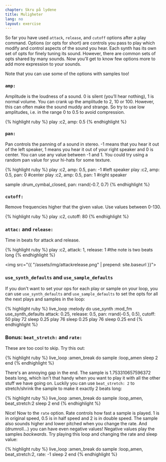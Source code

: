 ```yaml
---
chapter: Skru på lydene
title: Muligheter
lang: no
layout: exercise
---
```


So far you have used `attack`, `release`, and `cutoff` options after a play command. Options (or opts for short) are controls you pass to play which modify and control aspects of the sound you hear. Each synth has its own set of opts for finely tuning its sound. However, there are common sets of opts shared by many sounds. Now you'll get to know few options more to add more expression to your sounds.

Note that you can use some of the options with samples too!

### `amp:`

Amplitude is the loudness of a sound. 0 is silent (you’ll hear nothing), 1 is normal volume. You can crank up the amplitude to 2, 10 or 100. However, this can often make the sound muddy and strange. So try to use low amplitudes, i.e. in the range 0 to 0.5 to avoid compression. 

{% highlight ruby %}
play :c2, amp: 0.5
{% endhighlight %}

### `pan:`

Pan controls the panning of a sound in stereo. -1 means that you hear it out of the left speaker, 1 means you hear it out of your right speaker and 0 is center. You can use any value between -1 and 1. You could try using a random pan value for your hi-hats for some texture.

{% highlight ruby %}
play :c2, amp: 0.5, pan: -1 #left speaker
play :c2, amp: 0.5, pan: 0 #center
play :c2, amp: 0.5, pan: 1 #right speaker

sample :drum_cymbal_closed, pan: rrand(-0.7, 0.7)
{% endhighlight %}

### `cutoff:`

Remove frequencies higher that the given value. Use values between 0-130.

{% highlight ruby %}
play :c2, cutoff: 80
{% endhighlight %}

### `attac:` and `release:`

Time in beats for attack and release.

{% highlight ruby %}
play :c2, attack: 1, release: 1 #the note is two beats long
{% endhighlight %}

<img src="{{ "/assets/img/attackrelease.png" | prepend: site.baseurl }}">

### `use_synth_defaults` and `use_sample_defaults`

If you don't want to set your ops for each play or sample on your loop, you can use `use_synth_defaults` and `use_sample_defaults` to set the opts for all the next plays and samples in the loop:

{% highlight ruby %}
live_loop :melody do
  use_synth :mod_fm
  use_synth_defaults attack: 0.25, release: 0.5, pan: rrand(-0.5, 0.5), cutoff: 50
  play 72
  sleep 0.25
  play 76
  sleep 0.25
  play 76
  sleep 0.25
end
{% endhighlight %}

### Bonus: `beat_stretch:` and `rate:`

These are too cool to skip. Try this out:

{% highlight ruby %}
live_loop :amen_break do
  sample :loop_amen
  sleep 2
end 
{% endhighlight %}

There's an annoying gap in the end. The sample is 1.753310657596372 beats long, which isn't that handy when you want to play it with all the other stuff we have going on. Luckily you can use `beat_stretch: 2` to stretch/shrink the sample to make it exactly 2 beats long:

{% highlight ruby %}
live_loop :amen_break do
  sample :loop_amen, beat_stretch:2
  sleep 2
end
{% endhighlight %}

Nice! Now to the `rate` option. Rate controls how fast a sample is played. 1 is in original speed, 0.5 is in half speed and 2 is in double speed. The sample also sounds higher and lower pitched when you change the rate. And (drumroll...) you can have even negative values! Negative values play the samples _backwards_. Try playing this loop and changing the rate and sleep value:

{% highlight ruby %}
live_loop :amen_break do
  sample :loop_amen, beat_stretch:2, rate: -1
  sleep 2
end
{% endhighlight %}

